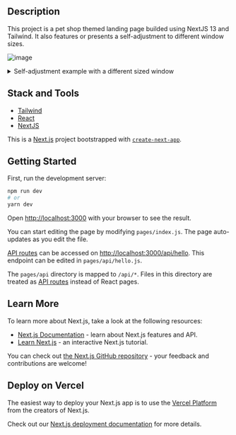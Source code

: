 ## Description

This project is a pet shop themed landing page builded using NextJS 13 and Tailwind. It also features or presents a self-adjustment to different window sizes.

![image](https://github.com/ricichien/nextjs-petshop/assets/85197053/b1cbeb69-dd3e-4179-b8f1-498e358946b6)

<details>
  <summary>Self-adjustment example with a different sized window</summary>
  <p></p>
  
  ![image](https://github.com/ricichien/nextjs-petshop/assets/85197053/b52d93b3-759b-4e2f-9ddb-d4cae8321d93)
  
</details>

## Stack and Tools
* [Tailwind](https://tailwindcss.com/)
* [React](https://reactjs.org/)
* [NextJS](https://nextjs.org/)

This is a [Next.js](https://nextjs.org/) project bootstrapped with [`create-next-app`](https://github.com/vercel/next.js/tree/canary/packages/create-next-app).

## Getting Started

First, run the development server:

```bash
npm run dev
# or
yarn dev
```

Open [http://localhost:3000](http://localhost:3000) with your browser to see the result.

You can start editing the page by modifying `pages/index.js`. The page auto-updates as you edit the file.

[API routes](https://nextjs.org/docs/api-routes/introduction) can be accessed on [http://localhost:3000/api/hello](http://localhost:3000/api/hello). This endpoint can be edited in `pages/api/hello.js`.

The `pages/api` directory is mapped to `/api/*`. Files in this directory are treated as [API routes](https://nextjs.org/docs/api-routes/introduction) instead of React pages.

## Learn More

To learn more about Next.js, take a look at the following resources:

- [Next.js Documentation](https://nextjs.org/docs) - learn about Next.js features and API.
- [Learn Next.js](https://nextjs.org/learn) - an interactive Next.js tutorial.

You can check out [the Next.js GitHub repository](https://github.com/vercel/next.js/) - your feedback and contributions are welcome!

## Deploy on Vercel

The easiest way to deploy your Next.js app is to use the [Vercel Platform](https://vercel.com/new?utm_medium=default-template&filter=next.js&utm_source=create-next-app&utm_campaign=create-next-app-readme) from the creators of Next.js.

Check out our [Next.js deployment documentation](https://nextjs.org/docs/deployment) for more details.
